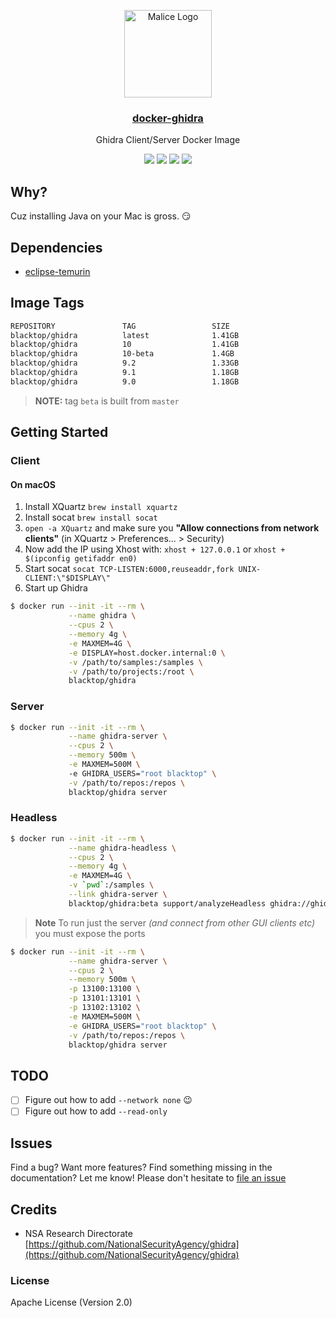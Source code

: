 <p align="center">
  <a href="https://github.com/blacktop/docker-ghidra"><img alt="Malice Logo" src="https://raw.githubusercontent.com/blacktop/docker-ghidra/master/ghidra.png" height="140" /></a>
  <a href="https://github.com/blacktop/docker-ghidra"><h3 align="center">docker-ghidra</h3></a>
  <p align="center">Ghidra Client/Server Docker Image</p>
  <p align="center">
    <a href="https://hub.docker.com/r/blacktop/ghidra/" alt="Docker Stars">
          <img src="https://img.shields.io/docker/stars/blacktop/ghidra.svg" /></a>
    <a href="https://hub.docker.com/r/blacktop/ghidra/" alt="Docker Pulls">
          <img src="https://img.shields.io/docker/pulls/blacktop/ghidra.svg" /></a>
    <a href="https://hub.docker.com/r/blacktop/ghidra/" alt="Docker Image">
          <img src="https://img.shields.io/badge/docker%20image-1.41GB-blue.svg" /></a>
    <a href="https://github.com/blacktop/docker-ghidra/actions/workflows/docker-image.yml" alt="Docker CI">
          <img src="https://github.com/blacktop/docker-ghidra/actions/workflows/docker-image.yml/badge.svg" /></a>
</p>

## Why?

Cuz installing Java on your Mac is gross. :smirk:

## Dependencies

- [eclipse-temurin](https://hub.docker.com/_/eclipse-temurin)

## Image Tags

```bash
REPOSITORY               TAG                 SIZE
blacktop/ghidra          latest              1.41GB
blacktop/ghidra          10                  1.41GB
blacktop/ghidra          10-beta             1.4GB
blacktop/ghidra          9.2                 1.33GB
blacktop/ghidra          9.1                 1.18GB
blacktop/ghidra          9.0                 1.18GB
```

> **NOTE:** tag `beta` is built from `master`

## Getting Started

### Client

#### On macOS

1. Install XQuartz `brew install xquartz`
2. Install socat `brew install socat`
3. `open -a XQuartz` and make sure you **"Allow connections from network clients"** (in XQuartz > Preferences... > Security)
4. Now add the IP using Xhost with: `xhost + 127.0.0.1` or `xhost + $(ipconfig getifaddr en0)`
5. Start socat `socat TCP-LISTEN:6000,reuseaddr,fork UNIX-CLIENT:\"$DISPLAY\"`
6. Start up Ghidra

```bash
$ docker run --init -it --rm \
             --name ghidra \
             --cpus 2 \
             --memory 4g \
             -e MAXMEM=4G \
             -e DISPLAY=host.docker.internal:0 \
             -v /path/to/samples:/samples \
             -v /path/to/projects:/root \
             blacktop/ghidra
```

### Server

```bash
$ docker run --init -it --rm \
             --name ghidra-server \
             --cpus 2 \
             --memory 500m \
             -e MAXMEM=500M \           
             -e GHIDRA_USERS="root blacktop" \
             -v /path/to/repos:/repos \
             blacktop/ghidra server
```

### Headless

```bash
$ docker run --init -it --rm \
             --name ghidra-headless \
             --cpus 2 \
             --memory 4g \
             -e MAXMEM=4G \
             -v `pwd`:/samples \
             --link ghidra-server \
             blacktop/ghidra:beta support/analyzeHeadless ghidra://ghidra-server:13100/Apple/12.4.1/ -import /samples/dyld_shared_cache -connect blacktop -p -commit "Loading Dyld."
```

> **Note**
> To run just the server _(and connect from other GUI clients etc)_ you must expose the ports

```bash
$ docker run --init -it --rm \
             --name ghidra-server \
             --cpus 2 \
             --memory 500m \
             -p 13100:13100 \
             -p 13101:13101 \
             -p 13102:13102 \
             -e MAXMEM=500M \
             -e GHIDRA_USERS="root blacktop" \
             -v /path/to/repos:/repos \
             blacktop/ghidra server
```

## TODO

- [ ] Figure out how to add `--network none` :wink:
- [ ] Figure out how to add `--read-only`

## Issues

Find a bug? Want more features? Find something missing in the documentation? Let me know! Please don't hesitate to [file an issue](https://github.com/blacktop/docker-ghidra/issues/new)

## Credits

- NSA Research Directorate [https://github.com/NationalSecurityAgency/ghidra](https://github.com/NationalSecurityAgency/ghidra)

### License

Apache License (Version 2.0)
